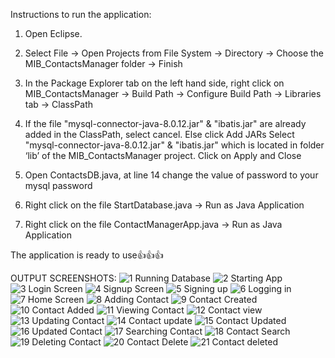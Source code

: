 Instructions to run the application:

1. Open Eclipse.

2. Select File -> Open Projects from File System -> Directory -> Choose the MIB_ContactsManager folder -> Finish

3. In the Package Explorer tab on the left hand side, right click on MIB_ContactsManager -> Build Path -> Configure Build Path -> Libraries tab -> ClassPath

4. If the file "mysql-connector-java-8.0.12.jar" & "ibatis.jar" are already added in the ClassPath, select cancel. Else click Add JARs Select "mysql-connector-java-8.0.12.jar" & "ibatis.jar" which is located in folder ‘lib’ of the MIB_ContactsManager project. Click on Apply and Close

5. Open ContactsDB.java, at line 14 change the value of password to your mysql password

6. Right click on the file StartDatabase.java -> Run as Java Application

7. Right click on the file ContactManagerApp.java -> Run as Java Application

The application is ready to use👍👍👍


OUTPUT SCREENSHOTS:
![1  Running Database](https://user-images.githubusercontent.com/88590516/158951448-51448bf5-7e6f-4025-be0e-d8ec4d50c377.png)
![2  Starting App](https://user-images.githubusercontent.com/88590516/158951458-129a230b-c31e-44a3-827e-b8cbc8491f2f.png)
![3  Login Screen](https://user-images.githubusercontent.com/88590516/158951464-6fa5d143-8686-4310-a5fb-267f0706e451.png)
![4  Signup Screen](https://user-images.githubusercontent.com/88590516/158951469-2d3d76ae-d00c-4d6e-a728-f5dc1d4da463.png)
![5  Signing up](https://user-images.githubusercontent.com/88590516/158951474-5724520a-aea8-4ea1-a5e8-5c48508a32a9.png)
![6  Logging in](https://user-images.githubusercontent.com/88590516/158951489-f652b252-250b-4613-8cfc-36827fc1073f.png)
![7  Home Screen](https://user-images.githubusercontent.com/88590516/158951492-50f82e8b-3eba-4d04-85de-a02a3a0baa23.png)
![8  Adding Contact](https://user-images.githubusercontent.com/88590516/158951498-11d78f33-4693-484a-83c5-a2493be1254f.png)
![9  Contact Created](https://user-images.githubusercontent.com/88590516/158951504-aca1002c-b432-4cd9-93fe-aa38a2a1afe9.png)
![10  Contact Added](https://user-images.githubusercontent.com/88590516/158951508-23030120-760e-435b-af0e-25d4ec2bf377.png)
![11  Viewing Contact](https://user-images.githubusercontent.com/88590516/158951515-307ef079-c044-4340-978b-00d6a31d43d2.png)
![12  Contact view](https://user-images.githubusercontent.com/88590516/158951521-0db6a627-8f51-438b-b2ca-ed5e56c0ebae.png)
![13  Updating Contact](https://user-images.githubusercontent.com/88590516/158951531-06a9ab9d-24da-4884-af14-c7020e55977e.png)
![14  Contact update](https://user-images.githubusercontent.com/88590516/158951540-fe386fc2-c88f-4fc0-8cad-3c900defb2db.png)
![15  Contact Updated](https://user-images.githubusercontent.com/88590516/158951546-055da3af-a36a-4835-b9da-2ed08902dd47.png)
![16  Updated Contact](https://user-images.githubusercontent.com/88590516/158951553-38affcd6-3469-4a16-8800-caa3fb23c718.png)
![17  Searching Contact](https://user-images.githubusercontent.com/88590516/158951558-4f40ef15-90e9-4452-8ac0-ac8710dacd03.png)
![18  Contact Search](https://user-images.githubusercontent.com/88590516/158951562-632aa2b4-1ec5-47b3-a9b5-6110cc580c21.png)
![19  Deleting Contact](https://user-images.githubusercontent.com/88590516/158951567-c437ab61-d053-427e-9e0c-bcd6363efe46.png)
![20  Contact Delete](https://user-images.githubusercontent.com/88590516/158951573-4a843b53-24bb-4c6f-8e50-fc4327ec4ce8.png)
![21  Contact deleted](https://user-images.githubusercontent.com/88590516/158951581-8b4b52e0-d30e-4ac5-8b5c-0dcfee248f6d.png)
